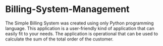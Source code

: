 # Billing-System-Management
The Simple Billing System was created using only Python programming language. This application is a user-friendly kind of application that can easily fit to your needs. The application is operational that can be used to calculate the sum of the total order of the customer. 
